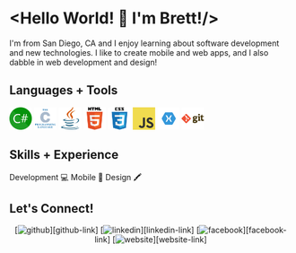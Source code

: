 # <Hello World! 👋 I'm Brett!/>

I'm from San Diego, CA and I enjoy learning about software development and new technologies. I like to create mobile and web apps, and I also dabble in web development and design! 

## Languages + Tools
<img src='https://raw.githubusercontent.com/github/explore/80688e429a7d4ef2fca1e82350fe8e3517d3494d/topics/csharp/csharp.png' alt='c-sharp' height='40'> <img src='https://raw.githubusercontent.com/github/explore/80688e429a7d4ef2fca1e82350fe8e3517d3494d/topics/c/c.png' alt='c' height='40'> <img src='https://raw.githubusercontent.com/github/explore/80688e429a7d4ef2fca1e82350fe8e3517d3494d/topics/java/java.png' alt='java' height='40'> <img src='https://raw.githubusercontent.com/github/explore/80688e429a7d4ef2fca1e82350fe8e3517d3494d/topics/html/html.png' alt='html' height='40'> <img src='https://raw.githubusercontent.com/github/explore/80688e429a7d4ef2fca1e82350fe8e3517d3494d/topics/css/css.png' alt='css' height='40'> <img src='https://raw.githubusercontent.com/github/explore/80688e429a7d4ef2fca1e82350fe8e3517d3494d/topics/javascript/javascript.png' alt='javascript' height='40'> <img src='https://raw.githubusercontent.com/github/explore/80688e429a7d4ef2fca1e82350fe8e3517d3494d/topics/xamarin/xamarin.png' alt='xamarin.forms' height='40'> <img src='https://raw.githubusercontent.com/github/explore/80688e429a7d4ef2fca1e82350fe8e3517d3494d/topics/git/git.png' alt="git" height='40'>

## Skills + Experience
Development 💻  Mobile 📱  Design 🖍

## Let's Connect!
<p align="center">
  [<img src='https://cdn.jsdelivr.net/npm/simple-icons@3.0.1/icons/github.svg' alt='github' height='30'>][github-link]
  [<img src='https://cdn.jsdelivr.net/npm/simple-icons@3.0.1/icons/linkedin.svg' alt='linkedin' height='30'>][linkedin-link]  
  [<img src='https://cdn.jsdelivr.net/npm/simple-icons@3.0.1/icons/facebook.svg' alt='facebook' height='30'>][facebook-link]  
  [<img src='https://cdn.jsdelivr.net/npm/simple-icons@3.0.1/icons/icloud.svg' alt='website' height='30'>][website-link] 
</p>

<!----------------------------->
<!-- MARKDOWN LINKS & IMAGES -->
<!----------------------------->
<!-- https://www.markdownguide.org/basic-syntax/#reference-style-links -->

[github-link]: https://img.shields.io/github/contributors/BrettFlavin/repo?style=plastic
[linkedin-link]: https://github.com/BrettFlavin/repo/graphs/contributors
[facebook-link]: https://img.shields.io/github/forks/BrettFlavin/repo?style=plastic
[website-link]: https://github.com/BrettFlavin/repo/network/members


